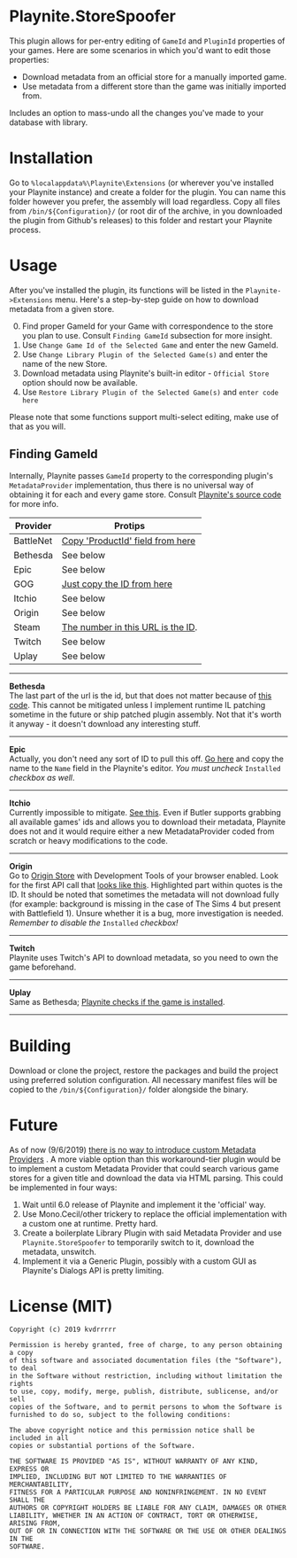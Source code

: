 # Playnite.StoreSpoofer

This plugin allows for per-entry editing of `GameId` and `PluginId` properties of your games.
Here are some scenarios in which you'd want to edit  those properties:

 - Download metadata from an official store for a manually imported game.
 - Use metadata from a different store than the game was initially imported from.

Includes an option to mass-undo all the changes you've made to your database with library.

# Installation

Go to `%localappdata%\Playnite\Extensions` (or wherever you've installed your Playnite instance) and create a folder for the plugin. You can name this folder however you prefer, the assembly will load regardless. Copy all files from `/bin/${Configuration}/` (or root dir of the archive, in you downloaded the plugin from Github's releases) to this folder and restart your Playnite process.

# Usage

After you've installed the plugin, its functions will be listed in the `Playnite->Extensions` menu.
Here's a step-by-step guide on how to download metadata from a given store.

 0. Find proper GameId for your Game with correspondence to the store you plan to use. Consult `Finding GameId` subsection for more insight.
 1. Use `Change Game Id of the Selected Game` and enter the new GameId.
 2. Use `Change Library Plugin of the Selected Game(s)` and enter the name of the new Store.
 3. Download metadata using Playnite's built-in editor - `Official Store` option should now be available.
 4. Use `Restore Library Plugin of the Selected Game(s)` and `enter code here`

Please note that some functions support multi-select editing, make use of that as you will.

## Finding GameId
Internally, Playnite passes `GameId` property to the corresponding plugin's `MetadataProvider` implementation, thus there is no universal way of obtaining it for each and every game store. Consult [Playnite's source code](https://github.com/JosefNemec/Playnite/tree/master/source/Plugins) for more info.

| Provider | Protips |
|----------|---------|
| BattleNet | [Copy 'ProductId' field from here](https://github.com/JosefNemec/Playnite/blob/master/source/Plugins/BattleNetLibrary/BattleNetGames.cs) |
| Bethesda | See below |
| Epic | See below |
| GOG | [Just copy the ID from here](https://gogapidocs.readthedocs.io/en/latest/gameslist.html) |
| Itchio | See below |
| Origin | See below |
| Steam | [The number in this URL is the ID](https://store.steampowered.com/app/1092660/Blair_Witch/).
| Twitch | See below |
| Uplay | See below

****

**Bethesda**  
The last part of the url is the id, but that does not matter because of [this code](https://github.com/JosefNemec/Playnite/blob/master/source/Plugins/BethesdaLibrary/BethesdaMetadataProvider.cs#L17-L21). This cannot be mitigated unless I implement runtime IL patching sometime in the future or ship patched plugin assembly. Not that it's worth it anyway - it doesn't download any interesting stuff.

****

**Epic**  
Actually, you don't need any sort of ID to pull this off. [Go here](https://www.epicgames.com/store/en-US/) and copy the name to the `Name` field in the Playnite's editor. *You must uncheck* `Installed` *checkbox as well*.

****

**Itchio**  
Currently impossible to mitigate. [See this](https://github.com/JosefNemec/Playnite/blob/master/source/Plugins/ItchioLibrary/ItchioLibrary.cs#L150). Even if Butler supports grabbing all available games' ids and allows you to download their metadata, Playnite does not and it would require either a new MetadataProvider coded from scratch or heavy modifications to the code.

****

**Origin**  
Go to [Origin Store](https://www.origin.com/pol/en-us/store/the-sims/the-sims-4/) with Development Tools of your browser enabled. Look for the first API call that [looks like this](https://i.imgur.com/eBmnHvT.png). Highlighted part within quotes is the ID. It should be noted that sometimes the metadata will not download fully (for example: background is missing in the case of The Sims 4 but present with Battlefield 1). Unsure whether it is a bug, more investigation is needed.
*Remember to disable the* `Installed` *checkbox!*

****

**Twitch**  
Playnite uses Twitch's API to download metadata, so you need to own the game beforehand.

****

**Uplay**  
Same as Bethesda; [Playnite checks if the game is installed](https://github.com/JosefNemec/Playnite/blob/master/source/Plugins/UplayLibrary/UplayMetadataProvider.cs#L18-L22).

****

# Building

Download or clone the project, restore the packages and build the project using preferred solution configuration. All necessary manifest files will be copied to the `/bin/${Configuration}/` folder alongside the binary.

# Future
As of now (9/6/2019) [there is no way to introduce custom Metadata Providers](https://github.com/JosefNemec/Playnite/issues/417) . A more viable option than this workaround-tier plugin would be to implement a custom Metadata Provider that could search various game stores for a given title and download the data via HTML parsing. This could be implemented in four ways:

 1. Wait until 6.0 release of Playnite and implement it the 'official' way.
 2. Use Mono.Cecil/other trickery to replace the official implementation with a custom one at runtime. Pretty hard.
 3. Create a boilerplate Library Plugin with said Metadata Provider and use `Playnite.StoreSpoofer` to temporarily switch to it, download the metadata, unswitch.
 4. Implement it via a Generic Plugin, possibly with a custom GUI as Playnite's Dialogs API is pretty limiting.


# License (MIT)

    Copyright (c) 2019 kvdrrrrr
    
    Permission is hereby granted, free of charge, to any person obtaining a copy
    of this software and associated documentation files (the "Software"), to deal
    in the Software without restriction, including without limitation the rights
    to use, copy, modify, merge, publish, distribute, sublicense, and/or sell
    copies of the Software, and to permit persons to whom the Software is
    furnished to do so, subject to the following conditions:
    
    The above copyright notice and this permission notice shall be included in all
    copies or substantial portions of the Software.
    
    THE SOFTWARE IS PROVIDED "AS IS", WITHOUT WARRANTY OF ANY KIND, EXPRESS OR
    IMPLIED, INCLUDING BUT NOT LIMITED TO THE WARRANTIES OF MERCHANTABILITY,
    FITNESS FOR A PARTICULAR PURPOSE AND NONINFRINGEMENT. IN NO EVENT SHALL THE
    AUTHORS OR COPYRIGHT HOLDERS BE LIABLE FOR ANY CLAIM, DAMAGES OR OTHER
    LIABILITY, WHETHER IN AN ACTION OF CONTRACT, TORT OR OTHERWISE, ARISING FROM,
    OUT OF OR IN CONNECTION WITH THE SOFTWARE OR THE USE OR OTHER DEALINGS IN THE
    SOFTWARE.
